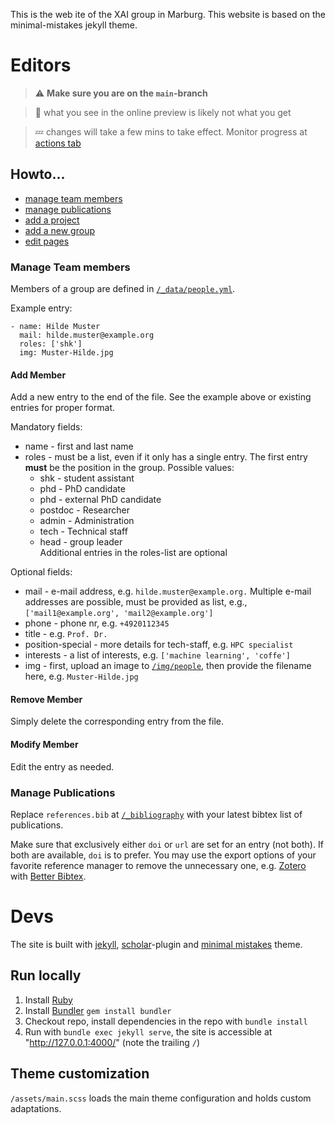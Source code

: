 This is the web ite of the XAI group in Marburg.  This website is based on the minimal-mistakes jekyll theme. 

# Editors
> :warning: **Make sure you are on the `main`-branch**

> :information_desk_person: what you see in the online preview is likely not what you get

> :zzz: changes will take a few mins to take effect. Monitor progress at [actions tab](https://github.com/aix-group/xai-lab-website/actions)

## Howto...
- [manage team members](#member)
- [manage publications](#publications)
- [add a project](#project)
- [add a new group](#new)
- [edit pages](#edit)



<h3 id="member">Manage Team members</h3>

Members of a group are defined in [`/_data/people.yml`](/_data/people.yml).

Example entry:
```
- name: Hilde Muster
  mail: hilde.muster@example.org
  roles: ['shk']
  img: Muster-Hilde.jpg
```
#### Add Member
Add a new entry to the end of the file. See the example above or existing entries for proper format.  

Mandatory fields:
- name - first and last name
- roles - must be a list, even if it only has a single entry. The first entry **must** be the position in the group. Possible values:
  * shk - student assistant
  * phd - PhD candidate
  * phd - external PhD candidate
  * postdoc - Researcher
  * admin - Administration
  * tech - Technical staff
  * head - group leader  
  Additional entries in the roles-list are optional

Optional fields:
- mail - e-mail address, e.g. `hilde.muster@example.org.` Multiple e-mail addresses are possible, must be provided as list, e.g., `['mail1@example.org', 'mail2@example.org']`
- phone - phone nr, e.g. `+4920112345`
- title - e.g. `Prof. Dr.`
- position-special - more details for tech-staff, e.g. `HPC specialist`
- interests - a list of interests, e.g. `['machine learning', 'coffe']`
- img - first, upload an image to [`/img/people`](/img/people), then provide the filename here, e.g. `Muster-Hilde.jpg`

#### Remove Member
Simply delete the corresponding entry from the file.

#### Modify Member
Edit the entry as needed.

<h3 id="publications">Manage Publications</h3>

Replace `references.bib` at [`/_bibliography`](/_bibliography) with your latest bibtex list of publications.

Make sure that exclusively either `doi` or `url` are set for an entry (not both). If both are available, `doi` is to prefer. You may use the export options of your favorite reference manager to remove the unnecessary one, e.g. [Zotero](https://www.zotero.org) with [Better Bibtex](https://retorque.re/zotero-better-bibtex/).

# Devs
The site is built with [jekyll](https://jekyllrb.com), [scholar](https://github.com/inukshuk/jekyll-scholar)-plugin and [minimal mistakes](https://mmistakes.github.io/minimal-mistakes/) theme.
## Run locally
1. Install [Ruby](https://www.ruby-lang.org)
2. Install [Bundler](https://bundler.io) `gem install bundler`
3. Checkout repo, install dependencies in the repo with `bundle install`
4. Run with `bundle exec jekyll serve`, the site is accessible at "http://127.0.0.1:4000/" (note the trailing `/`)

## Theme customization
`/assets/main.scss` loads the main theme configuration and holds custom adaptations.





